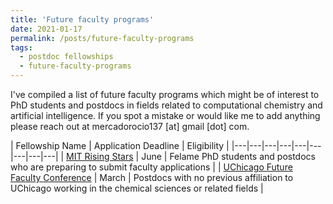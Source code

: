 ```yaml
---
title: 'Future faculty programs'
date: 2021-01-17
permalink: /posts/future-faculty-programs
tags:
  - postdoc fellowships
  - future-faculty-programs
---
```

I've compiled a list of future faculty programs which might be of interest to PhD students and postdocs in fields related to computational chemistry and artificial intelligence. If you spot a mistake or would like me to add anything please reach out at mercadorocio137 [at] gmail [dot] com.

| Fellowship Name | Application Deadline |  Eligibility |
|---|---|---|---|---|---|---|---|---|
| [MIT Rising Stars](https://cheme.mit.edu/rising-stars/) | June | Felame PhD students and postdocs who are preparing to submit faculty applications |
| [UChicago Future Faculty Conference](https://futurefaculty.psd.uchicago.edu/) | March | Postdocs with no previous affiliation to UChicago working in the chemical sciences or related fields |
